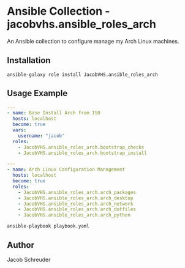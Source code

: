 # Ansible Collection - jacobvhs.ansible_roles_arch

An Ansible collection to configure manage my Arch Linux machines.

## Installation
```shell
ansible-galaxy role install JacobVHS.ansible_roles_arch
```

## Usage Example
```yaml
---
- name: Base Install Arch from ISO
  hosts: localhost
  become: true
  vars:
    username: "jacob"
  roles:
    - JacobVHS.ansible_roles_arch.bootstrap_checks
    - JacobVHS.ansible_roles_arch.bootstrap_install
```
```yaml
---
- name: Arch Linux Configuration Management
  hosts: localhost
  become: true
  roles:
    - JacobVHS.ansible_roles_arch.arch_packages
    - JacobVHS.ansible_roles_arch.arch_desktop
    - JacobVHS.ansible_roles_arch.arch_network
    - JacobVHS.ansible_roles_arch.arch_dotfiles
    - JacobVHS.ansible_roles_arch.arch_python
```
```shell
ansible-playbook playbook.yaml
```

## Author
Jacob Schreuder
